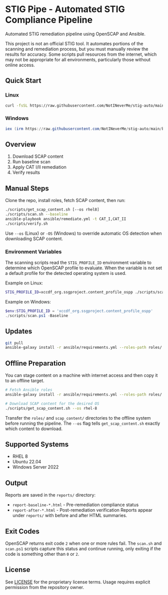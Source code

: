 # STIG Pipe - Automated STIG Compliance Pipeline

Automated STIG remediation pipeline using OpenSCAP and Ansible.

This project is not an official STIG tool. It automates portions of the
scanning and remediation process, but you must manually review the results
for accuracy. Some scripts pull resources from the internet, which may not be
appropriate for all environments, particularly those without online access.

## Quick Start

### Linux

```bash
curl -fsSL https://raw.githubusercontent.com/NotINeverMe/stig-auto/main/bootstrap.sh | sudo bash
```

### Windows

```powershell
iex (irm https://raw.githubusercontent.com/NotINeverMe/stig-auto/main/bootstrap.ps1)
```

## Overview

1. Download SCAP content
2. Run baseline scan
3. Apply CAT I/II remediation
4. Verify results

## Manual Steps

Clone the repo, install roles, fetch SCAP content, then run:

```bash
./scripts/get_scap_content.sh [--os rhel8]
./scripts/scan.sh --baseline
ansible-playbook ansible/remediate.yml -t CAT_I,CAT_II
./scripts/verify.sh
```
Use `--os` (Linux) or `-OS` (Windows) to override automatic OS detection when downloading SCAP content.

### Environment Variables

The scanning scripts read the `STIG_PROFILE_ID` environment variable to
determine which OpenSCAP profile to evaluate. When the variable is not set a
default profile for the detected operating system is used.

Example on Linux:

```bash
STIG_PROFILE_ID=xccdf_org.ssgproject.content_profile_ospp ./scripts/scan.sh --baseline
```

Example on Windows:

```powershell
$env:STIG_PROFILE_ID = 'xccdf_org.ssgproject.content_profile_ospp'
./scripts/scan.ps1 -Baseline
```

## Updates

```bash
git pull
ansible-galaxy install -r ansible/requirements.yml --roles-path roles/ --force
```

## Offline Preparation

You can stage content on a machine with internet access and then copy it to an
offline target.

```bash
# Fetch Ansible roles
ansible-galaxy install -r ansible/requirements.yml --roles-path roles/

# Download SCAP content for the desired OS
./scripts/get_scap_content.sh --os rhel-8
```

Transfer the `roles/` and `scap_content/` directories to the offline system
before running the pipeline. The `--os` flag tells `get_scap_content.sh` exactly
which content to download.

## Supported Systems

- RHEL 8
- Ubuntu 22.04
- Windows Server 2022

## Output

Reports are saved in the `reports/` directory:
- `report-baseline-*.html` - Pre-remediation compliance status
- `report-after-*.html` - Post-remediation verification
Reports appear under `reports/` with before and after HTML summaries.

## Exit Codes

OpenSCAP returns exit code `2` when one or more rules fail. The `scan.sh` and
`scan.ps1` scripts capture this status and continue running, only exiting if the
code is something other than `0` or `2`.

## License

See [LICENSE](LICENSE) for the proprietary license terms. Usage requires explicit permission from the repository owner.
